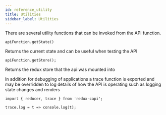 ```yaml
---
id: reference_utility
title: Utilities
sidebar_label: Utilities
---
```

There are several utility functions that can be invoked from the API function.
```
apiFunction.getState()
```
Returns the current state and can be useful when testing the API
```
apiFunction.getStore();
```
Returns the redux store that the api was mounted into

In addition for debugging of applications a trace function is exported and may be overridden to log details of how the API is operating such as logging state changes and renders
```
import { reducer, trace } from 'redux-capi';

trace.log = t => console.log(t);
```
